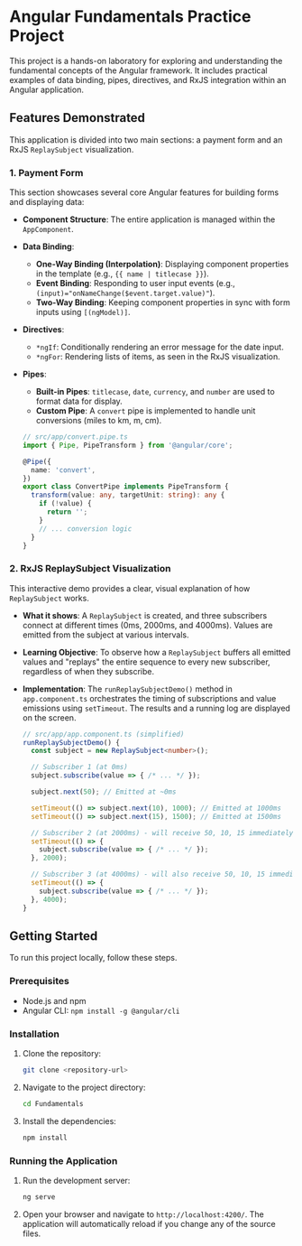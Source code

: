 # Angular Fundamentals Practice Project

This project is a hands-on laboratory for exploring and understanding the fundamental concepts of the Angular framework. It includes practical examples of data binding, pipes, directives, and RxJS integration within an Angular application.

## Features Demonstrated

This application is divided into two main sections: a payment form and an RxJS `ReplaySubject` visualization.

### 1. Payment Form

This section showcases several core Angular features for building forms and displaying data:

-   **Component Structure**: The entire application is managed within the `AppComponent`.
-   **Data Binding**:
    -   **One-Way Binding (Interpolation)**: Displaying component properties in the template (e.g., `{{ name | titlecase }}`).
    -   **Event Binding**: Responding to user input events (e.g., `(input)="onNameChange($event.target.value)"`).
    -   **Two-Way Binding**: Keeping component properties in sync with form inputs using `[(ngModel)]`.
-   **Directives**:
    -   `*ngIf`: Conditionally rendering an error message for the date input.
    -   `*ngFor`: Rendering lists of items, as seen in the RxJS visualization.
-   **Pipes**:
    -   **Built-in Pipes**: `titlecase`, `date`, `currency`, and `number` are used to format data for display.
    -   **Custom Pipe**: A `convert` pipe is implemented to handle unit conversions (miles to km, m, cm).

    ```typescript
    // src/app/convert.pipe.ts
    import { Pipe, PipeTransform } from '@angular/core';

    @Pipe({
      name: 'convert',
    })
    export class ConvertPipe implements PipeTransform {
      transform(value: any, targetUnit: string): any {
        if (!value) {
          return '';
        }
        // ... conversion logic
      }
    }
    ```

### 2. RxJS ReplaySubject Visualization

This interactive demo provides a clear, visual explanation of how `ReplaySubject` works.

-   **What it shows**: A `ReplaySubject` is created, and three subscribers connect at different times (0ms, 2000ms, and 4000ms). Values are emitted from the subject at various intervals.
-   **Learning Objective**: To observe how a `ReplaySubject` buffers all emitted values and "replays" the entire sequence to every new subscriber, regardless of when they subscribe.
-   **Implementation**: The `runReplaySubjectDemo()` method in `app.component.ts` orchestrates the timing of subscriptions and value emissions using `setTimeout`. The results and a running log are displayed on the screen.

    ```typescript
    // src/app/app.component.ts (simplified)
    runReplaySubjectDemo() {
      const subject = new ReplaySubject<number>();

      // Subscriber 1 (at 0ms)
      subject.subscribe(value => { /* ... */ });

      subject.next(50); // Emitted at ~0ms

      setTimeout(() => subject.next(10), 1000); // Emitted at 1000ms
      setTimeout(() => subject.next(15), 1500); // Emitted at 1500ms

      // Subscriber 2 (at 2000ms) - will receive 50, 10, 15 immediately
      setTimeout(() => {
        subject.subscribe(value => { /* ... */ });
      }, 2000);

      // Subscriber 3 (at 4000ms) - will also receive 50, 10, 15 immediately
      setTimeout(() => {
        subject.subscribe(value => { /* ... */ });
      }, 4000);
    }
    ```

## Getting Started

To run this project locally, follow these steps.

### Prerequisites

-   Node.js and npm
-   Angular CLI: `npm install -g @angular/cli`

### Installation

1.  Clone the repository:
    ```bash
    git clone <repository-url>
    ```
2.  Navigate to the project directory:
    ```bash
    cd Fundamentals
    ```
3.  Install the dependencies:
    ```bash
    npm install
    ```

### Running the Application

1.  Run the development server:
    ```bash
    ng serve
    ```
2.  Open your browser and navigate to `http://localhost:4200/`. The application will automatically reload if you change any of the source files.